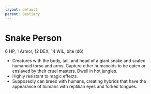 ```yaml
---
layout: default
parent: Bestiary
---
```


# Snake Person

6 HP, 1 Armor, 12 DEX, 14 WIL, bite (d6)

- Creatures with the body, tail, and head of a giant snake and scaled humanoid torso and arms. Capture other humanoids to be eaten or enslaved by their cruel masters. Dwell in hot jungles.
- Highly resistant to magic effects.
- Supposedly can breed with humans, creating hybrids that have the appearance of humans with reptilian eyes and forked tongues.
